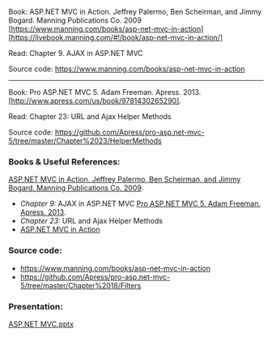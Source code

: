 Book: ASP.NET MVC in Action. Jeffrey Palermo, Ben Scheirman, and Jimmy Bogard. Manning Publications Co. 2009 
[https://www.manning.com/books/asp-net-mvc-in-action]
[https://livebook.manning.com/#!/book/asp-net-mvc-in-action/]

Read: Chapter 9. AJAX in ASP.NET MVC
       
Source code: https://www.manning.com/books/asp-net-mvc-in-action
_____________________________________________________________________________________________________________

Book: Pro ASP.NET MVC 5. Adam Freeman. Apress. 2013. [http://www.apress.com/us/book/9781430265290]. 

Read: Chapter 23: URL and Ajax Helper Methods
       
Source code: https://github.com/Apress/pro-asp.net-mvc-5/tree/master/Chapter%2023/HelperMethods

### Books & Useful References: 
[ASP.NET MVC in Action. Jeffrey Palermo, Ben Scheirman, and Jimmy Bogard. Manning Publications Co. 2009](https://www.manning.com/books/asp-net-mvc-in-action).
 - *Chapter 9:* AJAX in ASP.NET MVC
[Pro ASP.NET MVC 5. Adam Freeman. Apress. 2013](http://www.apress.com/us/book/9781430265290).
 - *Chapter 23:* URL and Ajax Helper Methods
 - [ASP.NET MVC in Action](https://livebook.manning.com/#!/book/asp-net-mvc-in-action/)

### Source code: 
- https://www.manning.com/books/asp-net-mvc-in-action
- https://github.com/Apress/pro-asp.net-mvc-5/tree/master/Chapter%2018/Filters

### Presentation: 
[ASP.NET MVC.pptx](https://github.com/EPM-RD-NETLAB/ASP.NET.MVC/tree/master/Presentations)
